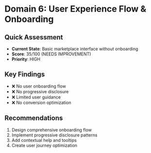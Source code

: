 # Domain 6: User Experience Flow & Onboarding

## Quick Assessment
- **Current State**: Basic marketplace interface without onboarding
- **Score**: 35/100 (NEEDS IMPROVEMENT)
- **Priority**: HIGH

## Key Findings
- ❌ No user onboarding flow
- ❌ No progressive disclosure
- ❌ Limited user guidance
- ❌ No conversion optimization

## Recommendations
1. Design comprehensive onboarding flow
2. Implement progressive disclosure patterns
3. Add contextual help and tooltips
4. Create user journey optimization

